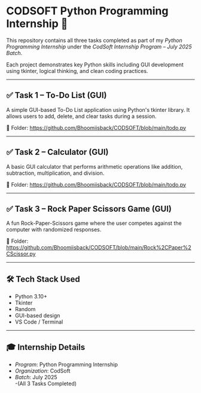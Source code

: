 # CODSOFT Python Programming Internship 🐍

This repository contains all three tasks completed as part of my *Python Programming Internship* under the *CodSoft Internship Program – July 2025 Batch*.

Each project demonstrates key Python skills including GUI development using tkinter, logical thinking, and clean coding practices.

---

## ✅ Task 1 – To-Do List (GUI)

A simple GUI-based To-Do List application using Python's tkinter library. It allows users to add, delete, and clear tasks during a session.

📁 Folder: https://github.com/Bhoomiisback/CODSOFT/blob/main/todo.py

---

## ✅ Task 2 – Calculator (GUI)

A basic GUI calculator that performs arithmetic operations like addition, subtraction, multiplication, and division.

📁 Folder: https://github.com/Bhoomiisback/CODSOFT/blob/main/todo.py

---

## ✅ Task 3 – Rock Paper Scissors Game (GUI)

A fun Rock-Paper-Scissors game where the user competes against the computer with randomized responses.

📁 Folder: https://github.com/Bhoomiisback/CODSOFT/blob/main/Rock%2CPaper%2CScissor.py

---

## 🛠 Tech Stack Used

- Python 3.10+  
- Tkinter  
- Random  
- GUI-based design  
- VS Code / Terminal

---

## 🎓 Internship Details

- *Program*: Python Programming Internship  
- *Organization*: CodSoft  
- *Batch*: July 2025  
-(All 3 Tasks Completed)
